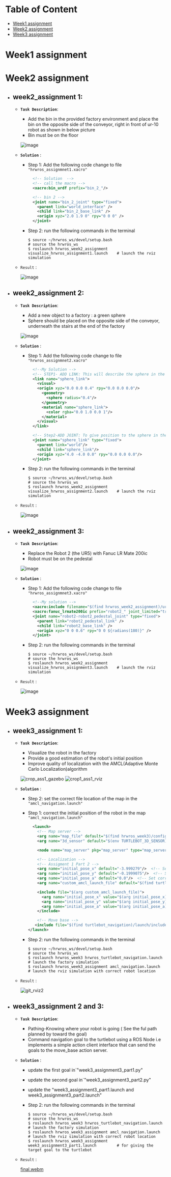# Table of Content
 *  [Week1 assignment](#week1-assignment)
 *  [Week2 assignment](#week2-assignment)
 *  [Week3 assignment](#week3-assignment)








# Week1 assignment





# Week2 assignment

- ## week2_assignment 1:
   * **`Task Description`**: 
      * Add the bin in the provided factory environment and place the bin on the opposite side of the conveyor, right in front of ur-10 robot as shown in below picture
      * Bin must be on the floor
      
      ![image](https://user-images.githubusercontent.com/62834697/190726102-e94cef6e-8385-4f63-a4c2-8f701b982474.png)
      
   * **`Solution`** :
      * Step 1: Add the following code change to file `"hrwros_assignmnet1.xacro"`
      
        ```xml
          <!-- Solution  -->
          <!-- call the macro -->
          <xacro:bin_urdf prefix="bin_2_"/>

          <!-- bin 2 -->
          <joint name="bin_2_joint" type="fixed">
            <parent link="world_interface" />
            <child link="bin_2_base_link" />
            <origin xyz="2.0 1.9 0" rpy="0 0 0" />
          </joint>
        ```
      * Step 2: run the following commands in the terminal
        ```shell
        $ source ~/hrwros_ws/devel/setup.bash                                      # source the hrwros_ws
        $ roslaunch hrwros_week2_assignment visualize_hrwros_assignment1.launch    # launch the rviz simulation
        
        ```
  * `Result` : 
  
      ![image](https://user-images.githubusercontent.com/62834697/190728869-b02af5c8-34d9-4501-8801-3a8c72d8afaf.png)

- ## week2_assignment 2:
   * **`Task Description`**: 
      * Add a new object to a factory : a green sphere
      * Sphere should be placed on the opposite side of the conveyor, underneath the stairs at the end of the factory
      
      ![image](https://user-images.githubusercontent.com/62834697/190731996-26c40d98-d2ce-4562-94b1-f980c6acef1c.png)

      
   * **`Solution`** :
      * Step 1: Add the following code change to file `"hrwros_assignmnet2.xacro"`
      
        ```xml
          <!--My Solution -->
          <!-- STEP1- ADD LINK: This will describe the sphere in the world -->
          <link name="sphere_link">
            <visual>
            <origin xyz="0.0 0.0 0.4" rpy="0.0 0.0 0.0"/>
              <geometry>
                <sphere radius="0.4"/>
              </geometry>
              <material name="sphere_link">
                <color rgba="0.0 1.0 0.0 1"/>
              </material>
            </visual>
          </link>

          <!-- Step2-ADD JOINT: To give position to the sphere in the link -->
          <joint name="sphere_link" type="fixed">
            <parent link="world"/>
            <child link="sphere_link"/>
            <origin xyz="4.0 -4.0 0.0" rpy="0.0 0.0 0.0"/>
          </joint>
        ```
      * Step 2: run the following commands in the terminal
        ```shell
        $ source ~/hrwros_ws/devel/setup.bash                                      # source the hrwros_ws
        $ roslaunch hrwros_week2_assignment visualize_hrwros_assignment2.launch    # launch the rviz simulation
        
        ```
  * `Result` : 
  
      ![image](https://user-images.githubusercontent.com/62834697/190730821-8f3d7b20-507e-4074-aa11-f126f2cae48c.png)

- ## week2_assignment 3:
   * **`Task Description`**: 
      * Replace the Robot 2 (the UR5) with Fanuc LR Mate 200ic
      * Robot must be on the pedestal
      
      ![image](https://user-images.githubusercontent.com/62834697/190734934-984d8600-0436-4d1a-b204-ceb3683b4baa.png)

      
   * **`Solution`** :
      * Step 1: Add the following code change to file `"hrwros_assignmnet3.xacro"`
      
        ```xml
          <!--My solution -->
          <xacro:include filename="$(find hrwros_week2_assignment)/urdf/robot/lrmate200ic_macro.xacro"/>
          <xacro:fanuc_lrmate200ic prefix="robot2_" joint_limited="true"/>
          <joint name="robot2-robot2_pedestal_joint" type="fixed">
            <parent link="robot2_pedestal_link" />
            <child link="robot2_base_link" />
            <origin xyz="0 0 0.6" rpy="0 0 ${radians(180)}" />
          </joint>
        ```
      * Step 2: run the following commands in the terminal
        ```shell
        $ source ~/hrwros_ws/devel/setup.bash                                      # source the hrwros_ws
        $ roslaunch hrwros_week2_assignment visualize_hrwros_assignment3.launch    # launch the rviz simulation
        
        ```
  * `Result` : 
  
      ![image](https://user-images.githubusercontent.com/62834697/190739225-f9143bad-8d89-4fc9-8420-3f76d24c59fc.png)

# Week3 assignment

- ## week3_assignment 1:
   * **`Task Description`**: 
      * Visualize the robot in the factory 
      * Provide a good estimation of the robot's initial position
      * Improve quality of localization with the AMCL(Adaptive Monte Carlo Localization)algorithm
      
     ![crop_ass1_gazebo](https://user-images.githubusercontent.com/62834697/191616113-d19c8a19-347e-4734-968c-1d2194c10b8e.png)     ![crop1_ass1_rviz](https://user-images.githubusercontent.com/62834697/191616797-65bc599b-83b2-464a-b53d-c9372ea261f6.png)




      
   * **`Solution`** :
      * Step 2: set the correct file location of the map in the `"amcl_navigation.launch"`
      * Step 1: correct the initial position of the robot in the map `"amcl_navigation.launch"`
      
        ```xml
          <launch>
            <!-- Map server -->
            <arg name="map_file" default="$(find hrwros_week3)/config/map_factory_v1.yaml"/>  <!-- Set correct map file -->
            <arg name="3d_sensor" default="$(env TURTLEBOT_3D_SENSOR)"/>  <!-- r200, kinect, asus_xtion_pro -->

            <node name="map_server" pkg="map_server" type="map_server" args="$(arg map_file)" />

            <!-- Localization -->
            <!-- Assigment 1 Part 2 -->
            <arg name="initial_pose_x" default="-3.999279"/>  <!-- Set correct initial pose x -->
            <arg name="initial_pose_y" default="-0.1999075"/>  <!-- Set correct initial pose y -->
            <arg name="initial_pose_a" default="0.0"/>  <!-- Set correct initial angle  -->
            <arg name="custom_amcl_launch_file" default="$(find turtlebot_navigation)/launch/includes/amcl/$(arg 3d_sensor)_amcl.launch.xml"/>

            <include file="$(arg custom_amcl_launch_file)">
              <arg name="initial_pose_x" value="$(arg initial_pose_x)"/>
              <arg name="initial_pose_y" value="$(arg initial_pose_y)"/>
              <arg name="initial_pose_a" value="$(arg initial_pose_a)"/>
            </include>

            <!-- Move base -->
           <include file="$(find turtlebot_navigation)/launch/includes/move_base.launch.xml"/>
        </launch>  
        ```
      * Step 2: run the following commands in the terminal
        ```shell
        $ source ~/hrwros_ws/devel/setup.bash                                      # source the hrwros_ws
        $ roslaunch hrwros_week3 hrwros_turtlebot_navigation.launch                # launch the factory simulation
        $ roslaunch hrwros_week3_assignment amcl_navigation.launch                 # launch the rviz simulation with correct robot location 
        ```
  
    * `Result` : 
  
      ![git_rviz2](https://user-images.githubusercontent.com/62834697/191618072-563a7f26-993e-4dc0-a503-10a092d4bebc.png)

- ## week3_assignment 2 and 3:
   * **`Task Description`**: 
      * Pathing-Knowing where your robot is going ( See the ful path planned by toward the goal)
      * Command navigation goal to the turtlebot using a ROS Node i.e implements a simple action client interface that can send the goals to the move_base action server.
      
      
   * **`Solution`** :
      * update the first goal in`"week3_assignment3_part1.py"
      * update the second goal in`"week3_assignment3_part2.py"
      * update the "week3_assignment3_part1.launch and week3_assignment3_part2.launch"

      * Step 2: run the following commands in the terminal
        ```shell
        $ source ~/hrwros_ws/devel/setup.bash                                      # source the hrwros_ws
        $ roslaunch hrwros_week3 hrwros_turtlebot_navigation.launch                # launch the factory simulation
        $ roslaunch hrwros_week3_assignment amcl_navigation.launch                 # launch the rviz simulation with correct robot location 
        $ roslaunch hrwros_week3_assignment week3_assignment3_part1.launch         # for giving the target goal to the turtlebot
        ```
  
    * `Result` : 
  
      [final.webm](https://user-images.githubusercontent.com/62834697/191841267-27cdd0a2-b918-422f-a3d0-411a406969ea.webm)





  
  

